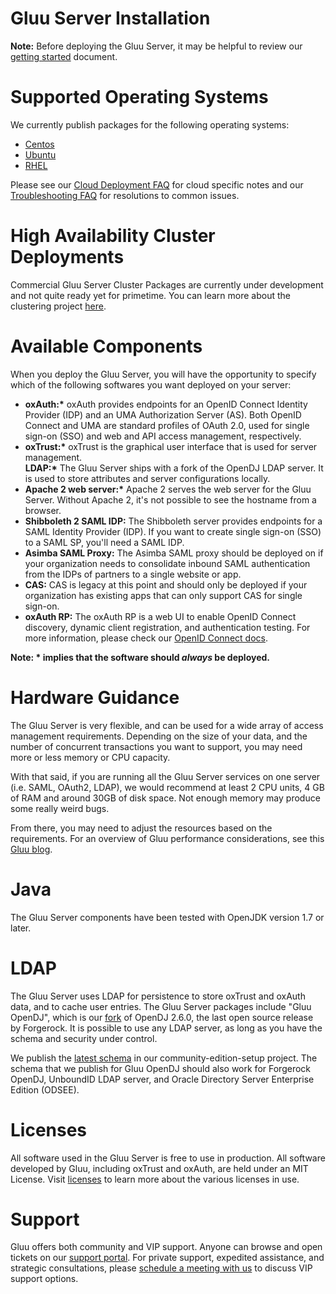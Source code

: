 # Gluu Server Installation

**Note:** Before deploying the Gluu Server, it may be helpful to review our [getting started](../getting-started/index.md) document. 

# Supported Operating Systems
We currently publish packages for the following operating systems:  
- [Centos](./centos.md)  
- [Ubuntu](./ubuntu.md)   
- [RHEL](./rhel.md)  

Please see our [Cloud Deployment FAQ](../../faq/cloud-faq.md) for cloud specific notes and our [Troubleshooting FAQ](../../faq/troubleshooting.md) for resolutions to common issues.  

# High Availability Cluster Deployments
Commercial Gluu Server Cluster Packages are currently under development and not quite ready yet for primetime. You can learn more about the clustering project [here](http://gluu.org/docs-cluster). 

# Available Components
When you deploy the Gluu Server, you will have the opportunity to specify which of the following softwares you want deployed on your server: 

- __oxAuth:*__ oxAuth provides endpoints for an OpenID Connect Identity Provider (IDP) and an UMA Authorization Server (AS). Both OpenID Connect and UMA are standard profiles of OAuth 2.0, used for single sign-on (SSO) and web and API access management, respectively.    
- __oxTrust:*__ oxTrust is the graphical user interface that is used for server management.   
__LDAP:*__ The Gluu Server ships with a fork of the OpenDJ LDAP server. It is used to store attributes and server configurations locally.   
- __Apache 2 web server:*__ Apache 2 serves the web server for the Gluu Server. Without Apache 2, it's not possible to see the hostname from a browser.    
- **Shibboleth 2 SAML IDP:** The Shibboleth server provides endpoints for a SAML Identity Provider (IDP). If you want to create single sign-on (SSO) to a SAML SP, you'll need a SAML IDP.   
- **Asimba SAML Proxy:** The Asimba SAML proxy should be deployed on if your organization needs to consolidate inbound SAML authentication from the IDPs of partners to a single website or app.   
- **CAS:** CAS is legacy at this point and should only be deployed if your organization has existing apps that can only support CAS for single sign-on.
- **oxAuth RP:** The oxAuth RP is a web UI to enable OpenID Connect discovery, dynamic client registration, and authentication testing. For more information, please check our [OpenID Connect docs](../openid-connect/index.md).

__Note: * implies that the software should *always* be deployed.__

# Hardware Guidance

The Gluu Server is very flexible, and can be used for a wide array of access management requirements. Depending on the size of your data, and the number of concurrent transactions you want to support, you may need more or less memory or CPU capacity. 

With that said, if you are running all the Gluu Server services on one server (i.e. SAML, OAuth2, LDAP), we would recommend at least 2 CPU units, 4 GB of RAM and around 30GB of disk space. Not enough memory may produce some really weird bugs. 

From there, you may need to adjust the resources based on the requirements.  For an overview of Gluu performance considerations, see this [Gluu blog](http://www.gluu.org/blog/).

# Java
The Gluu Server components have been tested with OpenJDK version 1.7 or later.

# LDAP

The Gluu Server uses LDAP for persistence to store oxTrust and oxAuth data, and to cache user entries.  The Gluu Server packages include "Gluu OpenDJ", which is our [fork](https://github.com/GluuFederation/gluu-opendj) of OpenDJ 2.6.0, the last open source release by Forgerock.  It is possible to use any LDAP server, as long as you have the schema and security under control. 

We publish the [latest schema](https://github.com/GluuFederation/community-edition-setup/tree/master/static) in our community-edition-setup project. The schema that we publish for Gluu OpenDJ should also work for Forgerock OpenDJ, UnboundID LDAP server, and Oracle Directory Server Enterprise Edition (ODSEE). 

# Licenses

All software used in the Gluu Server is free to use in production. All software developed by Gluu, including oxTrust and oxAuth, are held under an MIT License. Visit [licenses](../../admin-guide/introduction/index.md#licenses) to learn more about the various licenses in use. 

# Support 

Gluu offers both community and VIP support. Anyone can browse and open tickets on our [support portal](http://support.gluu.org). For private support, expedited assistance, and strategic consultations, please [schedule a meeting with us](http://gluu.org/booking) to discuss VIP support options.  
